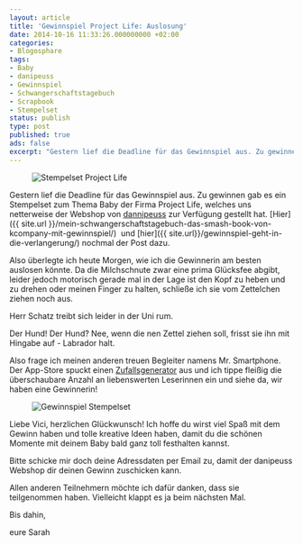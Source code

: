 ```yaml
---
layout: article
title: 'Gewinnspiel Project Life: Auslosung'
date: 2014-10-16 11:33:26.000000000 +02:00
categories:
- Blogosphare
tags:
- Baby
- danipeuss
- Gewinnspiel
- Schwangerschaftstagebuch
- Scrapbook
- Stempelset
status: publish
type: post
published: true
ads: false
excerpt: "Gestern lief die Deadline für das Gewinnspiel aus. Zu gewinnen gab es ein Stempelset zum Thema Baby der Firma Project Life, welches uns netterweise der Webshop von dannipeuss zur Verfügung gestellt hat."
---
```

<figure>
	<img src="{{ site.url }}/images/klartext_stempel_53ad937dad4b2.jpg" alt="Stempelset Project Life" />
</figure>

Gestern lief die Deadline für das Gewinnspiel aus. Zu gewinnen gab es ein Stempelset zum Thema Baby der Firma Project Life, welches uns netterweise der Webshop von [dannipeuss](http://www.danipeuss.de) zur Verfügung gestellt hat. [Hier]({{ site.url }}/mein-schwangerschaftstagebuch-das-smash-book-von-kcompany-mit-gewinnspiel/)  und [hier]({{ site.url}}/gewinnspiel-geht-in-die-verlangerung/) nochmal der Post dazu.

Also überlegte ich heute Morgen, wie ich die Gewinnerin am besten auslosen könnte. Da die Milchschnute zwar eine prima Glücksfee abgibt, leider jedoch motorisch gerade mal in der Lage ist den Kopf zu heben und zu drehen oder meinen Finger zu halten, schließe ich sie vom Zettelchen ziehen noch aus.

Herr Schatz treibt sich leider in der Uni rum.

Der Hund! Der Hund? Nee, wenn die nen Zettel ziehen soll, frisst sie ihn mit Hingabe auf - Labrador halt.

Also frage ich meinen anderen treuen Begleiter namens Mr. Smartphone. Der App-Store spuckt einen [Zufallsgenerator](https://itunes.apple.com/de/app/wer-machts/id523398719?mt=8) aus und ich tippe fleißig die überschaubare Anzahl an liebenswerten Leserinnen ein und siehe da, wir haben eine Gewinnerin!

<figure>
	<img src="{{ site.url }}/images/image5.jpg" alt="Gewinnspiel Stempelset" />
</figure>

Liebe Vici, herzlichen Glückwunsch! Ich hoffe du wirst viel Spaß mit dem Gewinn haben und tolle kreative Ideen haben, damit du die schönen Momente mit deinem Baby bald ganz toll festhalten kannst.

Bitte schicke mir doch deine Adressdaten per Email zu, damit der danipeuss Webshop dir deinen Gewinn zuschicken kann.

Allen anderen Teilnehmern möchte ich dafür danken, dass sie teilgenommen haben. Vielleicht klappt es ja beim nächsten Mal.

Bis dahin,

eure Sarah

